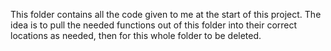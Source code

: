 This folder contains all the code given to me at the start of this project. The idea is to pull the needed functions out of this folder into their correct locations as needed, then for this whole folder to be deleted.
